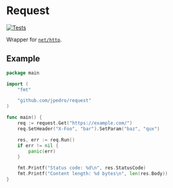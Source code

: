 # Request

[![Tests](https://github.com/jpedro/request/actions/workflows/test.yaml/badge.svg)](https://github.com/jpedro/request/actions/workflows/test.yaml)

Wrapper for [`net/http`](https://pkg.go.dev/net/http).


## Example

```go
package main

import (
	"fmt"

	"github.com/jpedro/request"
)

func main() {
	req := request.Get("https://example.com/")
	req.SetHeader("X-Foo", "bar").SetParam("baz", "qux")

	res, err := req.Run()
	if err != nil {
		panic(err)
	}

	fmt.Printf("Status code: %d\n", res.StatusCode)
	fmt.Printf("Content length: %d bytes\n", len(res.Body))
}
```
